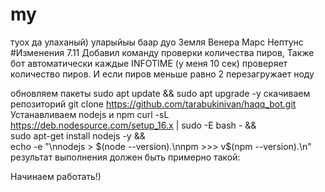 # my
туох да улаханый)
уларыйыы баар дуо
Земля
Венера
Марс
Нептунс
#Изменения 7.11 Добавил команду проверки количества пиров, Также бот автоматически каждые INFOTIME (у меня 10 сек) проверяет количество пиров. И если пиров меньше равно 2 перезагружает ноду

обновляем пакеты
sudo apt update && sudo apt upgrade -y
скачиваем репозиторий
git clone https://github.com/tarabukinivan/haqq_bot.git
Устанавливаем nodejs и npm
curl -sL https://deb.nodesource.com/setup_16.x | sudo -E bash - && \
sudo apt-get install nodejs -y && \
echo -e "\nnodejs > $(node --version).\nnpm  >>> v$(npm --version).\n"
результат выполнения должен быть примерно такой:

Начинаем работать!)
